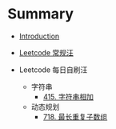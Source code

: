 # Summary

- [Introduction](README.md)

- [Leetcode 常规汪](./Leetcode/Classics/index.md)
- Leetcode 每日自刷汪
  - 字符串
    - [415. 字符串相加](./Leetcode/Problems/Easy/415.md)
  - 动态规划
    - [718. 最长重复子数组](./Leetcode/Problems/Medium/718.md)
